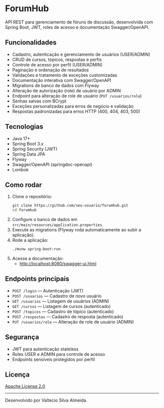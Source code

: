 # ForumHub

API REST para gerenciamento de fóruns de discussão, desenvolvida com Spring Boot, JWT, roles de acesso e documentação Swagger/OpenAPI.

## Funcionalidades
- Cadastro, autenticação e gerenciamento de usuários (USER/ADMIN)
- CRUD de cursos, tópicos, respostas e perfis
- Controle de acesso por perfil (USER/ADMIN)
- Paginação e ordenação de resultados
- Validações e tratamento de exceções customizadas
- Documentação interativa com Swagger/OpenAPI
- Migrations de banco de dados com Flyway
- Alteração de autorização (role) de usuário por ADMIN
- Endpoint para alteração de role de usuário (`PUT /usuarios/role`)
- Senhas salvas com BCrypt
- Exceções personalizadas para erros de negócio e validação
- Respostas padronizadas para erros HTTP (400, 404, 403, 500)

## Tecnologias
- Java 17+
- Spring Boot 3.x
- Spring Security (JWT)
- Spring Data JPA
- Flyway
- Swagger/OpenAPI (springdoc-openapi)
- Lombok

## Como rodar
1. Clone o repositório:
   ```bash
   git clone https://github.com/seu-usuario/forumhub.git
   cd forumhub
   ```
2. Configure o banco de dados em `src/main/resources/application.properties`.
3. Execute as migrations (Flyway roda automaticamente ao subir a aplicação).
4. Rode a aplicação:
   ```bash
   ./mvnw spring-boot:run
   ```
5. Acesse a documentação:
   - [http://localhost:8080/swagger-ui.html](http://localhost:8080/swagger-ui.html)

## Endpoints principais
- `POST /login` — Autenticação (JWT)
- `POST /usuarios` — Cadastro de novo usuário
- `GET /usuarios` — Listagem de usuários (ADMIN)
- `GET /cursos` — Listagem de cursos (autenticado)
- `POST /topicos` — Cadastro de tópico (autenticado)
- `POST /respostas` — Cadastro de resposta (autenticado)
- `PUT /usuarios/role` — Alteração de role de usuário (ADMIN)

## Segurança
- JWT para autenticação stateless
- Roles USER e ADMIN para controle de acesso
- Endpoints sensíveis protegidos por perfil

## Licença
[Apache License 2.0](LICENSE)

---
Desenvolvido por Valtecio Silva Almeida.
